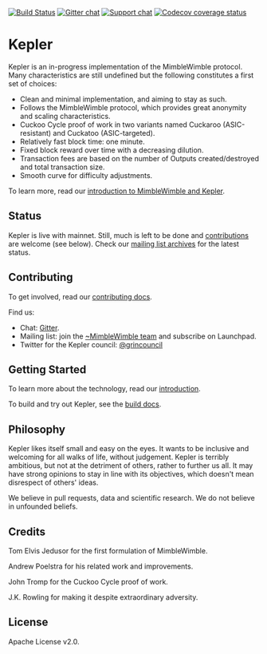 [![Build Status](https://travis-ci.org/keplernetwork/kepler.svg?branch=master)](https://travis-ci.org/keplernetwork/kepler)
[![Gitter chat](https://badges.gitter.im/grin_community/Lobby.png)](https://gitter.im/grin_community/Lobby)
[![Support chat](https://badges.gitter.im/grin_community/Lobby.png)](https://gitter.im/grin_community/support)
[![Codecov coverage status](https://codecov.io/gh/keplernetwork/kepler/branch/master/graph/badge.svg)](https://codecov.io/gh/keplernetwork/kepler)

# Kepler

Kepler is an in-progress implementation of the MimbleWimble protocol. Many characteristics are still undefined but the following constitutes a first set of choices:

  * Clean and minimal implementation, and aiming to stay as such.
  * Follows the MimbleWimble protocol, which provides great anonymity and scaling characteristics.
  * Cuckoo Cycle proof of work in two variants named Cuckaroo (ASIC-resistant) and Cuckatoo (ASIC-targeted).
  * Relatively fast block time: one minute.
  * Fixed block reward over time with a decreasing dilution.
  * Transaction fees are based on the number of Outputs created/destroyed and total transaction size.
  * Smooth curve for difficulty adjustments.

To learn more, read our [introduction to MimbleWimble and Kepler](doc/intro.md).

## Status

Kepler is live with mainnet. Still, much is left to be done and [contributions](CONTRIBUTING.md) are welcome (see below). Check our [mailing list archives](https://lists.launchpad.net/keplernetwork/) for the latest status.

## Contributing

To get involved, read our [contributing docs](CONTRIBUTING.md).

Find us:

* Chat: [Gitter](https://gitter.im/grin_community/Lobby).
* Mailing list: join the [~MimbleWimble team](https://launchpad.net/~keplernetwork) and subscribe on Launchpad.
* Twitter for the Kepler council: [@grincouncil](https://twitter.com/grincouncil)

## Getting Started

To learn more about the technology, read our [introduction](doc/intro.md).

To build and try out Kepler, see the [build docs](doc/build.md).

## Philosophy

Kepler likes itself small and easy on the eyes. It wants to be inclusive and welcoming for all walks of life, without judgement. Kepler is terribly ambitious, but not at the detriment of others, rather to further us all. It may have strong opinions to stay in line with its objectives, which doesn't mean disrespect of others' ideas.

We believe in pull requests, data and scientific research. We do not believe in unfounded beliefs.

## Credits

Tom Elvis Jedusor for the first formulation of MimbleWimble.

Andrew Poelstra for his related work and improvements.

John Tromp for the Cuckoo Cycle proof of work.

J.K. Rowling for making it despite extraordinary adversity.

## License

Apache License v2.0.
